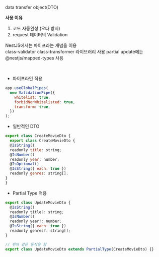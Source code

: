data transfer object(DTO)

**사용 이유** <br>

1. 코드 자동완성 (오타 방지)
2. request 데이터의 Validation

NestJS에서는 파이프라는 개념을 이용<br>
class-validator class-transformer 라이브러리 사용
partial update에는 @nestjs/mapped-types 사용

<br>

- 파이프라인 적용

```js
app.useGlobalPipes(
  new ValidationPipe({
    whitelist: true,
    forbidNonWhitelisted: true,
    transform: true,
  })
);
```

- 일반적인 DTO

```js
export class CreateMovieDto {
  export class CreateMovieDto {
  @IsString()
  readonly title: string;
  @IsNumber()
  readonly year: number;
  @IsOptional()
  @IsString({ each: true })
  readonly genres: string[];
}
}

```

- Partial Type 적용

```js
export class UpdateMovieDto {
  @IsString()
  readonly title?: string;
  @IsNumber()
  readonly year?: number;
  @IsString({ each: true })
  readonly genres?: string[];
}

// 위와 같은 동작을 함
export class UpdateMovieDto extends PartialType(CreateMovieDto) {}
```

